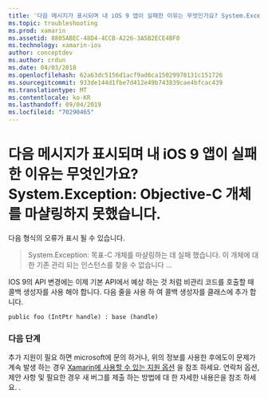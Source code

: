 ```yaml
---
title: '다음 메시지가 표시되며 내 iOS 9 앱이 실패한 이유는 무엇인가요? System.Exception: Objective-C 개체를 마샬링하지 못했습니다.'
ms.topic: troubleshooting
ms.prod: xamarin
ms.assetid: 8805ABEC-48D4-4CCB-A226-3A5B2ECE4BF0
ms.technology: xamarin-ios
author: conceptdev
ms.author: crdun
ms.date: 04/03/2018
ms.openlocfilehash: 62a63dc5156d1acf9ad6ca15029978131c151726
ms.sourcegitcommit: 933de144d1fbe7d412e49b743839cae4bfcac439
ms.translationtype: MT
ms.contentlocale: ko-KR
ms.lasthandoff: 09/04/2019
ms.locfileid: "70290465"
---
```

# <a name="why-does-my-ios-9-app-fail-with-systemexception-failed-to-marshal-the-objective-c-object"></a>다음 메시지가 표시되며 내 iOS 9 앱이 실패한 이유는 무엇인가요? System.Exception: Objective-C 개체를 마샬링하지 못했습니다.

다음 형식의 오류가 표시 될 수 있습니다.

> System.Exception: 목표-C 개체를 마샬링하는 데 실패 했습니다. 이 개체에 대 한 기존 관리 되는 인스턴스를 찾을 수 없습니다 ...

IOS 9의 API 변경에는 이제 기본 API에서 예상 하는 것 처럼 비관리 코드를 호출할 때 콜백 생성자를 사용 해야 합니다. 다음 줄을 사용 하 여 콜백 생성자를 클래스에 추가 합니다. 

`public foo (IntPtr handle) : base (handle)` 

### <a name="next-steps"></a>다음 단계

추가 지원이 필요 하면 microsoft에 문의 하거나, 위의 정보를 사용한 후에도이 문제가 계속 발생 하는 경우 [Xamarin에 사용할 수 있는 지원 옵션](~/cross-platform/troubleshooting/support-options.md) 을 참조 하세요. 연락처 옵션, 제안 사항 및 필요한 경우 새 버그를 제출 하는 방법에 대 한 자세한 내용은을 참조 하세요. . 
